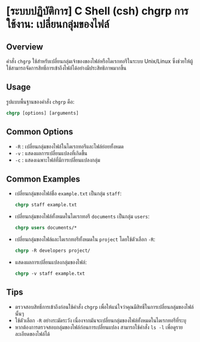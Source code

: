 # [ระบบปฏิบัติการ] C Shell (csh) chgrp การใช้งาน: เปลี่ยนกลุ่มของไฟล์

## Overview
คำสั่ง `chgrp` ใช้สำหรับเปลี่ยนกลุ่มเจ้าของของไฟล์หรือไดเรกทอรีในระบบ Unix/Linux ซึ่งช่วยให้ผู้ใช้สามารถจัดการสิทธิ์การเข้าถึงไฟล์ได้อย่างมีประสิทธิภาพมากขึ้น

## Usage
รูปแบบพื้นฐานของคำสั่ง `chgrp` คือ:

```csh
chgrp [options] [arguments]
```

## Common Options
- `-R` : เปลี่ยนกลุ่มของไฟล์ในไดเรกทอรีและไฟล์ย่อยทั้งหมด
- `-v` : แสดงผลการเปลี่ยนแปลงที่เกิดขึ้น
- `-c` : แสดงเฉพาะไฟล์ที่มีการเปลี่ยนแปลงกลุ่ม

## Common Examples
- เปลี่ยนกลุ่มของไฟล์ชื่อ `example.txt` เป็นกลุ่ม `staff`:
  ```csh
  chgrp staff example.txt
  ```

- เปลี่ยนกลุ่มของไฟล์ทั้งหมดในไดเรกทอรี `documents` เป็นกลุ่ม `users`:
  ```csh
  chgrp users documents/*
  ```

- เปลี่ยนกลุ่มของไฟล์และไดเรกทอรีทั้งหมดใน `project` โดยใช้ตัวเลือก `-R`:
  ```csh
  chgrp -R developers project/
  ```

- แสดงผลการเปลี่ยนแปลงกลุ่มของไฟล์:
  ```csh
  chgrp -v staff example.txt
  ```

## Tips
- ตรวจสอบสิทธิ์การเข้าถึงก่อนใช้คำสั่ง `chgrp` เพื่อให้แน่ใจว่าคุณมีสิทธิ์ในการเปลี่ยนกลุ่มของไฟล์นั้นๆ
- ใช้ตัวเลือก `-R` อย่างระมัดระวัง เนื่องจากมันจะเปลี่ยนกลุ่มของไฟล์ทั้งหมดในไดเรกทอรีที่ระบุ
- หากต้องการตรวจสอบกลุ่มของไฟล์ก่อนการเปลี่ยนแปลง สามารถใช้คำสั่ง `ls -l` เพื่อดูรายละเอียดของไฟล์ได้